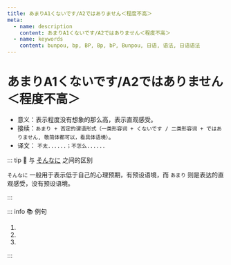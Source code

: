 ```yaml
---
title: あまりA1くないです/A2ではありません＜程度不高＞
meta:
  - name: description
    content: あまりA1くないです/A2ではありません＜程度不高＞
  - name: keywords
    content: bunpou, bp, BP, Bp, bP, Bunpou, 日语, 语法, 日语语法
---
```


# あまりA1くないです/A2ではありません＜程度不高＞

* 意义：表示程度没有想象的那么高，表示直观感受。
* 接续：`あまり + 否定的谓语形式（一类形容词 + くないです / 二类形容词 + ではありません, 敬简体都可以，看具体语境）`。
* 译文： `不太......；不怎么......`

::: tip :bookmark: 与 [そんなに](./1-4-1.md) 之间的区别

`そんなに` 一般用于表示低于自己的心理预期，有预设语境，而 `あまり` 则是表达的直观感受，没有预设语境。

:::

::: info :books: 例句

1. <grammer-content id='1-4-3-0' sentence="[日本語/にほんご]の[発音/はつおん]は**あまり**[難/むずか]し**くないです**。" trans='日语的发音不太难。' />
2. <grammer-content id='1-4-3-1' sentence="[英語/えいご]は**あまり**[簡単/かんたん]**ではありません**。" trans='英语不太简单。' />
3. <grammer-content id='1-4-3-2' sentence="あの[映画/えいが]は**あまり**[面白/おもしろ]**くありません**。" trans='那个电影不怎么有趣。' />

:::
